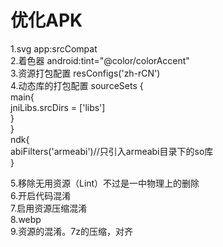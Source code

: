 # 优化APK

1.svg   app:srcCompat <br/>
2.着色器  android:tint="@color/colorAccent" <br/>
3.资源打包配置 resConfigs('zh-rCN') <br/>
4.动态库的打包配置 sourceSets {<br/>
                  main{<br/>
                      jniLibs.srcDirs = ['libs']<br/>
                  }<br/>
              }<br/>
              ndk{<br/>
                          abiFilters('armeabi')//只引入armeabi目录下的so库<br/>
                      }<br/>

5.移除无用资源（Lint）不过是一中物理上的删除<br/>
6.开启代码混淆<br/>
7.启用资源压缩混淆<br/>
8.webp<br/>
9.资源的混淆。7z的压缩，对齐<br/>